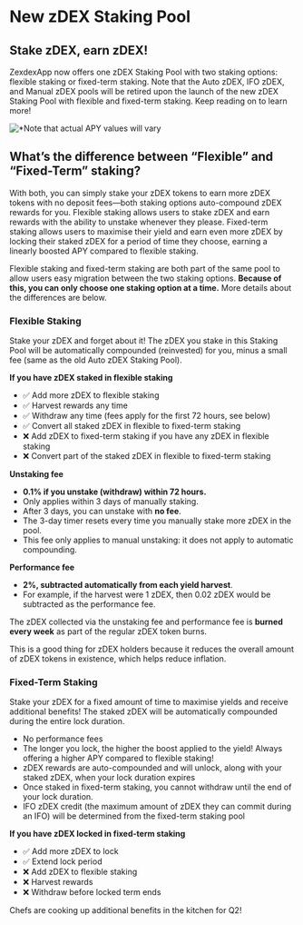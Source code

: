 # New zDEX Staking Pool

## Stake zDEX, earn zDEX!

ZexdexApp now offers one zDEX Staking Pool with two staking options: flexible staking or fixed-term staking. Note that the Auto zDEX, IFO zDEX, and Manual zDEX pools will be retired upon the launch of the new zDEX Staking Pool with flexible and fixed-term staking. Keep reading on to learn more!

![*Note that actual APY values will vary](../../../.gitbook/images/zDEX-pool-enabled1.png)

## What’s the difference between “Flexible” and “Fixed-Term” staking?

With both, you can simply stake your zDEX tokens to earn more zDEX tokens with no deposit fees—both staking options auto-compound zDEX rewards for you. Flexible staking allows users to stake zDEX and earn rewards with the ability to unstake whenever they please. Fixed-term staking allows users to maximise their yield and earn even more zDEX by locking their staked zDEX for a period of time they choose, earning a linearly boosted APY compared to flexible staking.

Flexible staking and fixed-term staking are both part of the same pool to allow users easy migration between the two staking options. **Because of this, you can only choose one staking option at a time.** More details about the differences are below.

### Flexible Staking

Stake your zDEX and forget about it! The zDEX you stake in this Staking Pool will be automatically compounded (reinvested) for you, minus a small fee (same as the old Auto zDEX Staking Pool).

**If you have zDEX staked in flexible staking**

- ✅ Add more zDEX to flexible staking
- ✅ Harvest rewards any time
- ✅ Withdraw any time (fees apply for the first 72 hours, see below)
- ✅ Convert all staked zDEX in flexible to fixed-term staking
- ❌ Add zDEX to fixed-term staking if you have any zDEX in flexible staking
- ❌ Convert part of the staked zDEX in flexible to fixed-term staking

**Unstaking fee**

- **0.1% if you unstake (withdraw) within 72 hours.**
- Only applies within 3 days of manually staking.
- After 3 days, you can unstake with **no fee**.
- The 3-day timer resets every time you manually stake more zDEX in the pool.
- This fee only applies to manual unstaking: it does not apply to automatic compounding.

**Performance fee**

- **2%, subtracted automatically from each yield harvest**.
- For example, if the harvest were 1 zDEX, then 0.02 zDEX would be subtracted as the performance fee.

The zDEX collected via the unstaking fee and performance fee is **burned every week** as part of the regular zDEX token burns.

This is a good thing for zDEX holders because it reduces the overall amount of zDEX tokens in existence, which helps reduce inflation.

### Fixed-Term Staking

Stake your zDEX for a fixed amount of time to maximise yields and receive additional benefits! The staked zDEX will be automatically compounded during the entire lock duration.

- No performance fees
- The longer you lock, the higher the boost applied to the yield! Always offering a higher APY compared to flexible staking!
- zDEX rewards are auto-compounded and will unlock, along with your staked zDEX, when your lock duration expires
- Once staked in fixed-term staking, you cannot withdraw until the end of your lock duration.
- IFO zDEX credit (the maximum amount of zDEX they can commit during an IFO) will be determined from the fixed-term staking pool

**If you have zDEX locked in fixed-term staking**

- ✅ Add more zDEX to lock
- ✅ Extend lock period
- ❌ Add zDEX to flexible staking
- ❌ Harvest rewards
- ❌ Withdraw before locked term ends

Chefs are cooking up additional benefits in the kitchen for Q2!
